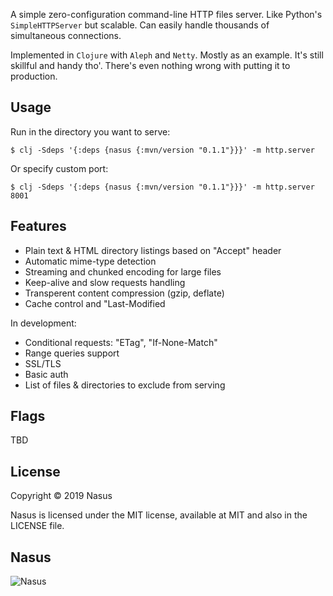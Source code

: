 A simple zero-configuration command-line HTTP files server. Like Python's `SimpleHTTPServer` but scalable. Сan easily handle thousands of simultaneous connections.

Implemented in `Clojure` with `Aleph` and `Netty`. Mostly as an example. It's still skillful and handy tho'. There's even nothing wrong with putting it to production.

## Usage

Run in the directory you want to serve:

```shell
$ clj -Sdeps '{:deps {nasus {:mvn/version "0.1.1"}}}' -m http.server
```

Or specify custom port:

```shell
$ clj -Sdeps '{:deps {nasus {:mvn/version "0.1.1"}}}' -m http.server 8001
```

## Features

* Plain text & HTML directory listings based on "Accept" header
* Automatic mime-type detection
* Streaming and chunked encoding for large files
* Keep-alive and slow requests handling
* Transperent content compression (gzip, deflate)
* Cache control and "Last-Modified

In development:

* Conditional requests: "ETag", "If-None-Match"
* Range queries support
* SSL/TLS
* Basic auth
* List of files & directories to exclude from serving

## Flags

TBD

## License

Copyright © 2019 Nasus

Nasus is licensed under the MIT license, available at MIT and also in the LICENSE file.

## Nasus

![Nasus](https://github.com/kachayev/nasus/blob/master/docs/logo/nasus.jpg)
